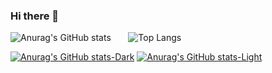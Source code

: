 ### Hi there 👋


 ![Anurag's GitHub stats](https://github-readme-stats.vercel.app/api?username=ngcsmm-aa&show_icons=true&theme=radical)  &nbsp; &nbsp; &nbsp;   ![Top Langs](https://github-readme-stats.vercel.app/api/top-langs/?username=ngcsmm-aa&layout=compact&theme=radical) 

[![Anurag's GitHub stats-Dark](https://github-readme-stats.vercel.app/api?username=ngcsmm-aa&show_icons=true&theme=dark#gh-dark-mode-only)](https://github.com/anuraghazra/github-readme-stats#gh-dark-mode-only)
[![Anurag's GitHub stats-Light](https://github-readme-stats.vercel.app/api?username=ngcsmm-aa&show_icons=true&theme=default#gh-light-mode-only)](https://github.com/anuraghazra/github-readme-stats#gh-light-mode-only)

<!--
**ngcsmm-aa/ngcsmm-aa** is a ✨ _special_ ✨ repository because its `README.md` (this file) appears on your GitHub profile.

Here are some ideas to get you started:

- 🔭 I’m currently working on ...
- 🌱 I’m currently learning ...
- 👯 I’m looking to collaborate on ...
- 🤔 I’m looking for help with ...
- 💬 Ask me about ...
- 📫 How to reach me: ...
- 😄 Pronouns: ...
- ⚡ Fun fact: ...
-->
